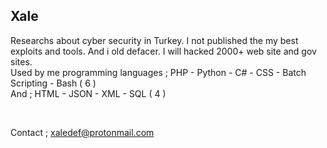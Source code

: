 ## Xale 
Researchs about cyber security in Turkey. I not published the my best exploits and tools. And i old defacer. I will hacked 2000+ web site and gov sites.
<br>
Used by me programming languages ; PHP - Python - C# - CSS - Batch Scripting - Bash ( 6 )
<br>And ; HTML - JSON - XML - SQL ( 4 )

<br>

Contact ; xaledef@protonmail.com
